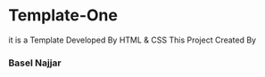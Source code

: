 # Template-One
it is a Template Developed By HTML &amp; CSS
This Project Created By <h3>Basel Najjar </h3>
